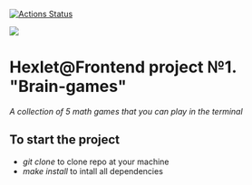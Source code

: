 [![Actions Status](https://github.com/Git-EDO/frontend-project-44/workflows/hexlet-check/badge.svg)](https://github.com/Git-EDO/frontend-project-44/actions)

<a href="https://codeclimate.com/github/Git-EDO/frontend-project-44/maintainability"><img src="https://api.codeclimate.com/v1/badges/7ffae1960859769ac23e/maintainability" /></a>

# Hexlet@Frontend project №1. "Brain-games"

*A collection of 5 math games that you can play in the terminal*

## To start the project

- *_git clone_* to clone repo at your machine
- *_make install_* to intall all dependencies


